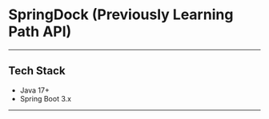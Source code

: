 # SpringDock (Previously Learning Path API)


---

## Tech Stack

- Java 17+
- Spring Boot 3.x

---
